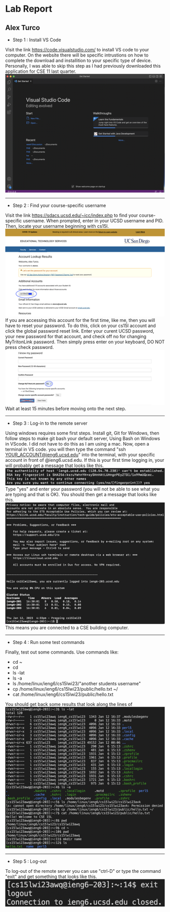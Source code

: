 # Lab Report
## Alex Turco
* Step 1 : Install VS Code

Visit the link https://code.visualstudio.com/ to install VS code to your computer. 
On the website there will be specific intrustions on how to complete the download and installition to your specific type of device. 
Personally, I was able to skip this step as I had previously downloaded this application for CSE 11 last quarter.
![Image](ss1.png)

-----------------------------------------------------------------------------------------------------------------------------------------------------------

* Step 2 : Find your course-specific username

Visit the link https://sdacs.ucsd.edu/~icc/index.php to find your course-specific username.
When prompted, enter in your UCSD username and PID. 
Then, locate your username beginning with cs15l.
![Image](ss2.png)
If you are accessing this account for the first time, like me, then you will have to reset your password.
To do this, click on your cs15l account and click the global password reset link.
Enter your curent UCSD password, your new password for that account, and check off no for changing MyTritonLink password.
Then simply press enter on your keyboard, DO NOT press check password.
![Image](ss3.png)
Wait at least 15 minutes before moving onto the next step.

-----------------------------------------------------------------------------------------------------------------------------------------------------------

* Step 3 : Log-in to the remote server

Using windows requires some first steps.
Install git, Git for Windows, then follow steps to make git bash your default server, Using Bash on Windows in VScode.
I did not have to do this as I am using a mac.
Now, open a terminal in VS code.
you will then type the command "ssh YOUR_ACCOUNT@ieng6.ucsd.edu" into the terminal, with your specific account in front of @ieng6.ucsd.edu.
If this is your first time logging in, your will probably get a message that looks like this. ![Image](ss4.png)
Type "yes" and enter your password (you will not be able to see what you are typing and that is OK).
You should then get a message that looks like this. ![Image](ss5.png) This means you are connected to a CSE building computer.

-----------------------------------------------------------------------------------------------------------------------------------------------------------

* Step 4 : Run some test commands

Finally, test out some commands.
Use commands like:
* cd ~
* cd
* ls -lat
* ls -a
* ls /home/linux/ieng6/cs15lwi23/"another students username"
* cp /home/linux/ieng6/cs15lwi23/public/hello.txt ~/
* cat /home/linux/ieng6/cs15lwi23/public/hello.txt

You should get back some results that look along the lines of ![Image](ss6.png)

-----------------------------------------------------------------------------------------------------------------------------------------------------------

* Step 5 : Log-out

To log-out of the remote server you can use "ctrl-D" or type the command "exit" and get something that looks like this. ![Image](ss7.png)
